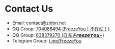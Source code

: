 # Contact Us

* Email: <contact@zidon.net>
* QQ Group: [704086494 (FreezeYou！不许动！)](https://jq.qq.com/?_wv=1027&k=l356Aq75)
* QQ Group: [838379270 (自冻 𝙁𝙧𝙚𝙚𝙯𝙚𝙔𝙤𝙪+)](https://jq.qq.com/?_wv=1027&k=5vmxG1F)
* Telegram Group: [t.me/FreezeYou](https://t.me/FreezeYou)

